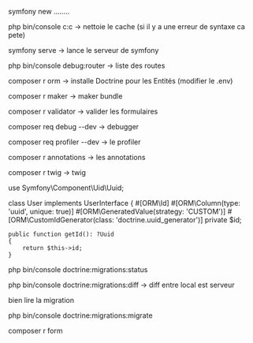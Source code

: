 symfony new ........

php bin/console c:c  -> nettoie le cache (si il y a une erreur de syntaxe ca pete)

symfony serve -> lance le serveur de symfony

php bin/console debug:router -> liste des routes

composer r orm -> installe Doctrine pour les Entités (modifier le .env)

composer r maker -> maker bundle

composer r validator -> valider les formulaires

composer req debug --dev -> debugger

composer req profiler --dev -> le profiler

composer r annotations -> les annotations

composer r twig -> twig




use Symfony\Component\Uid\Uuid;

class User implements UserInterface
{
    #[ORM\Id]
    #[ORM\Column(type: 'uuid', unique: true)]
    #[ORM\GeneratedValue(strategy: 'CUSTOM')]
    #[ORM\CustomIdGenerator(class: 'doctrine.uuid_generator')]
    private $id;

    public function getId(): ?Uuid
    {
        return $this->id;
    }



php bin/console doctrine:migrations:status


php bin/console doctrine:migrations:diff -> diff entre local est serveur



bien lire la migration


php bin/console doctrine:migrations:migrate

composer r form